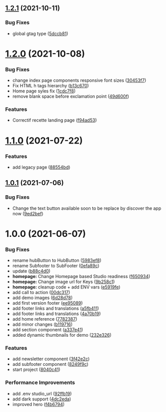 ## [1.2.1](https://gitlab.com/natural-solutions/ecoteka-landing-page/compare/v1.2.0...v1.2.1) (2021-10-11)


### Bug Fixes

* global gtag type ([5dccb81](https://gitlab.com/natural-solutions/ecoteka-landing-page/commit/5dccb81d529f82c5463b358b4fc706a974d22e5d))

# [1.2.0](https://gitlab.com/natural-solutions/ecoteka-landing-page/compare/v1.1.0...v1.2.0) (2021-10-08)


### Bug Fixes

* change index page components responsive font sizes ([30453f7](https://gitlab.com/natural-solutions/ecoteka-landing-page/commit/30453f7fdeec7b0f9dffe597a6e9eb03412e9090))
* Fix HTML h tags hierarchy ([b13c670](https://gitlab.com/natural-solutions/ecoteka-landing-page/commit/b13c6706b75382c4143598a9d6aa03bcd3eb994a))
* Home page syles fix ([1cdc7f8](https://gitlab.com/natural-solutions/ecoteka-landing-page/commit/1cdc7f8971daa44d46c2be115985263cc5dc41bb))
* remove blank space before exclamation point ([49d600f](https://gitlab.com/natural-solutions/ecoteka-landing-page/commit/49d600f4a875b9147c861c04626190fbd77f9254))


### Features

* Correctif recette landing page ([f94ad53](https://gitlab.com/natural-solutions/ecoteka-landing-page/commit/f94ad53f4da4a81bde0c4710885e1c8bfe01dba7))

# [1.1.0](https://gitlab.com/natural-solutions/ecoteka-landing-page/compare/v1.0.1...v1.1.0) (2021-07-22)


### Features

* add legacy page ([88554bd](https://gitlab.com/natural-solutions/ecoteka-landing-page/commit/88554bd5420eb1aa81b11d5b62590fe4270b9805))

## [1.0.1](https://gitlab.com/natural-solutions/ecoteka-landing-page/compare/v1.0.0...v1.0.1) (2021-07-06)


### Bug Fixes

* Change the text button available soon to be replace by discover the app now ([9ed2bef](https://gitlab.com/natural-solutions/ecoteka-landing-page/commit/9ed2befdf0d3325d9078564d299a813273e44636))

# 1.0.0 (2021-06-07)


### Bug Fixes

* rename hubButton to HubButton ([5983ef8](https://gitlab.com/natural-solutions/ecoteka-landing-page/commit/5983ef84297c4ccdc071a8b22979c7129e062a91))
* rename Subfooter to SubFooter ([0efa89c](https://gitlab.com/natural-solutions/ecoteka-landing-page/commit/0efa89c4b65eb116f62d149540e90014aa12a43f))
* update ([b88c4d0](https://gitlab.com/natural-solutions/ecoteka-landing-page/commit/b88c4d018e061d67249417d6ef24a16fdb4a0a36))
* **homepage:** Change Homepage based Studio readiness ([f650934](https://gitlab.com/natural-solutions/ecoteka-landing-page/commit/f6509345cb4abf74cb293731f5d4bd5c39a35435))
* **homepage:** Change image url for Keys ([9b258c1](https://gitlab.com/natural-solutions/ecoteka-landing-page/commit/9b258c1a893200053ca7a60fb1d5ffcdbd0a100b))
* **homepage:** cleanup code + add ENV vars ([e5919fe](https://gitlab.com/natural-solutions/ecoteka-landing-page/commit/e5919fea8eb38b0cb352a3693e39e35a3f34f0e5))
* add call to action ([00dc317](https://gitlab.com/natural-solutions/ecoteka-landing-page/commit/00dc317f579cef289236e44d06fb22bb91798430))
* add demo images ([6d28d78](https://gitlab.com/natural-solutions/ecoteka-landing-page/commit/6d28d782473bcab977ce9ab352ead94d3d65285a))
* add first version footer ([ee95089](https://gitlab.com/natural-solutions/ecoteka-landing-page/commit/ee9508902c06dc1ba5ea7e64736656f764c1b836))
* add footer links and translations ([a5fb411](https://gitlab.com/natural-solutions/ecoteka-landing-page/commit/a5fb4115792dd684b2ff40498fc40e5c19fa85ec))
* add footer links and translations ([4a70b19](https://gitlab.com/natural-solutions/ecoteka-landing-page/commit/4a70b190f3e8dbe346c5137a32216a8337d3be58))
* add home reference ([7782387](https://gitlab.com/natural-solutions/ecoteka-landing-page/commit/77823876360636f15ab8f6ce3d2e9e253120b5e4))
* add minor changes ([b119716](https://gitlab.com/natural-solutions/ecoteka-landing-page/commit/b119716055e38c09c7ea0eb8e8b6dffc1c76c3bb))
* add section component ([a337e41](https://gitlab.com/natural-solutions/ecoteka-landing-page/commit/a337e41c0482a4a802f48728b4011799b1030679))
* added dynamic thumbnails for demo ([232e326](https://gitlab.com/natural-solutions/ecoteka-landing-page/commit/232e3260ab907acf940bbf69315a6aac1f45d7b1))


### Features

* add newsletter component ([3f42e2c](https://gitlab.com/natural-solutions/ecoteka-landing-page/commit/3f42e2c94f23b5269be263235a53eb02d73d0a76))
* add subfooter component ([8249f9c](https://gitlab.com/natural-solutions/ecoteka-landing-page/commit/8249f9c05b67f49e03c3ce1e04388eaac8f68936))
* start project ([8040c41](https://gitlab.com/natural-solutions/ecoteka-landing-page/commit/8040c41f43f24cebc5ccc884704760797fcb7203))


### Performance Improvements

* add .env studio_url ([92ffb19](https://gitlab.com/natural-solutions/ecoteka-landing-page/commit/92ffb19e94afdd0289898e5212b3332491470662))
* add dark support ([4dc2eda](https://gitlab.com/natural-solutions/ecoteka-landing-page/commit/4dc2edab249d0bc3e77a37b713348d9126fa0dda))
* improved hero ([f4b6794](https://gitlab.com/natural-solutions/ecoteka-landing-page/commit/f4b679452b1726cf8ae460d7b3159ca7937f971a))

